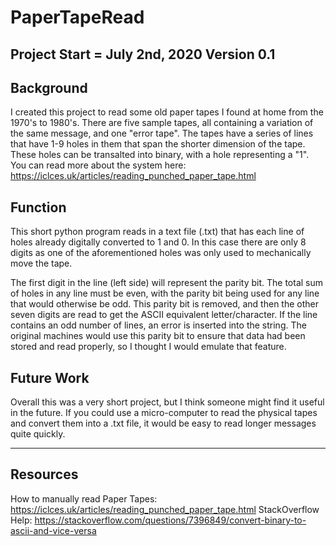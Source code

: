 # PaperTapeRead
Project Start = July 2nd, 2020
**Version 0.1**
---

## Background
I created this project to read some old paper tapes I found at home from the 1970's to 1980's. There are five sample tapes, all containing a variation of the same message, and one "error tape". The tapes have a series of lines that have 1-9 holes in them that span the shorter dimension of the tape. These holes can be transalted into binary, with a hole representing a "1". You can read more about the system here: https://iclces.uk/articles/reading_punched_paper_tape.html

## Function
This short python program reads in a text file (.txt) that has each line of holes already digitally converted to 1 and 0. In this case there are only 8 digits as one of the aforementioned holes was only used to mechanically move the tape. 

The first digit in the line (left side) will represent the parity bit. The total sum of holes in any line must be even, with the parity bit being used for any line that would otherwise be odd. This parity bit is removed, and then the other seven digits are read to get the ASCII equivalent letter/character. If the line contains an odd number of lines, an error is inserted into the string. The original machines would use this parity bit to ensure that data had been stored and read properly, so I thought I would emulate that feature. 

## Future Work

Overall this was a very short project, but I think someone might find it useful in the future. If you could use a micro-computer to read the physical tapes and convert them into a .txt file, it would be easy to read longer messages quite quickly.

---
## Resources
How to manually read Paper Tapes: https://iclces.uk/articles/reading_punched_paper_tape.html
StackOverflow Help: https://stackoverflow.com/questions/7396849/convert-binary-to-ascii-and-vice-versa
